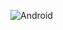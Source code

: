 <!-- ![Android](https://media.giphy.com/media/llarwdtFqG63IlqUR1/giphy.gif) -->

![Android](https://media.giphy.com/media/f6Q1EjYSrpnxwQsX0b/giphy.gif)

<!--
**teyepeee/teyepeee** is a ✨ _special_ ✨ repository because its `README.md` (this file) appears on your GitHub profile.

Here are some ideas to get you started:

- 🔭 I’m currently working on ...
- 🌱 I’m currently learning ...
- 👯 I’m looking to collaborate on ...
- 🤔 I’m looking for help with ...
- 💬 Ask me about ...
- 📫 How to reach me: ...
- 😄 Pronouns: ...
- ⚡ Fun fact: ...
-->
